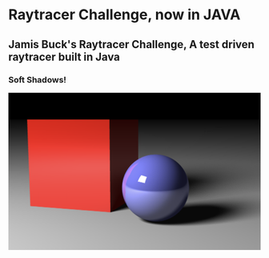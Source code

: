 # Raytracer Challenge, now in JAVA

## Jamis Buck's Raytracer Challenge, A test driven raytracer built in Java

### Soft Shadows!

![This is an image](example.png)

